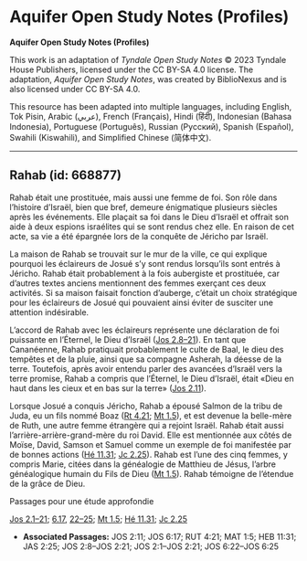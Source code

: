 # Aquifer Open Study Notes (Profiles)

**Aquifer Open Study Notes (Profiles)**

This work is an adaptation of *Tyndale Open Study Notes* © 2023 Tyndale House Publishers, licensed under the CC BY\-SA 4\.0 license. The adaptation, *Aquifer Open Study Notes*, was created by BiblioNexus and is also licensed under CC BY\-SA 4\.0\.

This resource has been adapted into multiple languages, including English, Tok Pisin, Arabic (عربي), French (Français), Hindi (हिंदी), Indonesian (Bahasa Indonesia), Portuguese (Português), Russian (Русский), Spanish (Español), Swahili (Kiswahili), and Simplified Chinese (简体中文).



--------------------------------

## Rahab (id: 668877)

Rahab était une prostituée, mais aussi une femme de foi. Son rôle dans l’histoire d’Israël, bien que bref, demeure énigmatique plusieurs siècles après les événements. Elle plaçait sa foi dans le Dieu d’Israël et offrait son aide à deux espions israélites qui se sont rendus chez elle. En raison de cet acte, sa vie a été épargnée lors de la conquête de Jéricho par Israël.

La maison de Rahab se trouvait sur le mur de la ville, ce qui explique pourquoi les éclaireurs de Josué s’y sont rendus lorsqu’ils sont entrés à Jéricho. Rahab était probablement à la fois aubergiste et prostituée, car d’autres textes anciens mentionnent des femmes exerçant ces deux activités. Si sa maison faisait fonction d’auberge, c’était un choix stratégique pour les éclaireurs de Josué qui pouvaient ainsi éviter de susciter une attention indésirable.

L’accord de Rahab avec les éclaireurs représente une déclaration de foi puissante en l’Éternel, le Dieu d’Israël ([Jos 2\.8–21](https://ref.ly/Josh2:8-Josh2:21)). En tant que Cananéenne, Rahab pratiquait probablement le culte de Baal, le dieu des tempêtes et de la pluie, ainsi que sa compagne Asherah, la déesse de la terre. Toutefois, après avoir entendu parler des avancées d’Israël vers la terre promise, Rahab a compris que l’Éternel, le Dieu d’Israël, était «Dieu en haut dans les cieux et en bas sur la terre» ([Jos 2\.11](https://ref.ly/Josh2:11)).

Lorsque Josué a conquis Jéricho, Rahab a épousé Salmon de la tribu de Juda, eu un fils nommé Boaz ([Rt 4\.21](https://ref.ly/Ruth4:21); [Mt 1\.5](https://ref.ly/Matt1:5)), et est devenue la belle\-mère de Ruth, une autre femme étrangère qui a rejoint Israël. Rahab était aussi l’arrière\-arrière\-grand\-mère du roi David. Elle est mentionnée aux côtés de Moïse, David, Samson et Samuel comme un exemple de foi manifestée par de bonnes actions ([Hé 11\.31](https://ref.ly/Heb11:31); [Jc 2\.25](https://ref.ly/Jas2:25)). Rahab est l’une des cinq femmes, y compris Marie, citées dans la généalogie de Matthieu de Jésus, l’arbre généalogique humain du Fils de Dieu ([Mt 1\.5](https://ref.ly/Matt1:5)). Rahab témoigne de l’étendue de la grâce de Dieu.

Passages pour une étude approfondie

[Jos 2\.1–21](https://ref.ly/Josh2:1-Josh2:21); [6\.17](https://ref.ly/Josh6:17), [22–25](https://ref.ly/Josh6:22-Josh6:25); [Mt 1\.5](https://ref.ly/Matt1:5); [Hé 11\.31](https://ref.ly/Heb11:31); [Jc 2\.25](https://ref.ly/Jas2:25)

* **Associated Passages:** JOS 2:11; JOS 6:17; RUT 4:21; MAT 1:5; HEB 11:31; JAS 2:25; JOS 2:8–JOS 2:21; JOS 2:1–JOS 2:21; JOS 6:22–JOS 6:25

